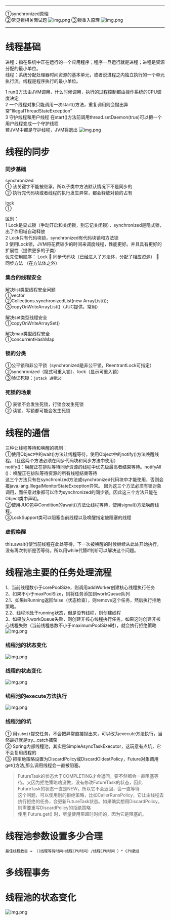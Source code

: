 ---------------------------------

①synchronized原理  
②常见锁相关面试题
![img.png](images/锁相关问题.png)
③锁重入原理
![img.png](images/synchronized锁重入原理.png)

---------------------------------

# 线程基础
进程：指在系统中正在运行的一个应用程序；程序一旦运行就是进程；进程是资源分配的最小单位。  
线程：系统分配处理器时间资源的基本单元，或者说进程之内独立执行的一个单元执行流。线程是程序执行的最小单位。

1 run()方法由JVM调用，什么时候调用，执行的过程控制都由操作系统的CPU调度决定  
2 一个线程对象只能调用一次start()方法，重复调用则会抛出异常"IllegalThreadStateException"  
3 守护线程和用户线程
在start()方法前调用thread.setDaemon(true)可以把一个用户线程变成一个守护线程  
若JVM中都是守护线程，JVM将退出
![img.png](images/线程的生命周期.png)

# 线程的同步
### 同步基础
synchronized  
① 该关键字不能被继承，所以子类中方法默认情况下不是同步的  
② 执行完代码块或者线程的执行发生异常，都会释放对锁的占有  

lock  
①  

区别：  
1 Lock是显式锁（手动开启和关闭锁，别忘记关闭锁），synchronized是隐式锁，出了作用域自动释放  
2 Lock只有代码块锁，synchronized有代码块锁和方法锁  
3 使用Lock锁，JVM将花费较少的时间来调度线程，性能更好。并且具有更好的扩展性（提供更多的子类）  
  优先使用顺序： Lock  同步代码块（已经进入了方法体，分配了相应资源）  同步方法 （在方法体之外）

### 集合的线程安全
解决list类型线程安全问题  
①vector  
②Collections.synchronizedList(new ArrayList());  
③copyOnWriteArrayList()（JUC提供，常用）

解决set类型线程安全  
①copyOnWriteArraySet()  

解决map类型线程安全  
①concurrentHashMap  

### 锁的分类
①公平锁和非公平锁（synchronized是非公平锁，ReentrantLock可指定）  
②synchronized（隐式可重入锁）、lock（显示可重入锁）  
③验证死锁：```jstack 进程id```

### 死锁的场景
① 表锁不会发生死锁，行锁会发生死锁  
② 读锁、写锁都可能会发生死锁  


# 线程的通信
三种让线程等待和唤醒的机制：  
①使用Object中的wait()方法让线程等待，使用Object中的notify()方法唤醒线程。（且这两个方法必须在同步代码块和同步方法中使用）  
notify()：唤醒正在排队等待同步资源的线程中优先级最高者结束等待。notifyAll ()：唤醒正在排队等待资源的所有线程结束等待  
这三个方法只有在synchronized方法或synchronized代码块中才能使用，否则会报java.lang.IllegalMonitorStateException异常。
因为这三个方法必须有锁对象调用，而任意对象都可以作为synchronized的同步锁，因此这三个方法只能在Object类中声明。  
②使用JUC包中Condition的await()方法让线程等待，使用signal()方法唤醒线程。  
③LockSupport类可以阻塞当前线程以及唤醒指定被阻塞的线程  

### 虚假唤醒
this.await()使当前线程在此处等待，下一次被唤醒的时候继续从此处开始执行，没有再次判断是否等待。所以用while代替if判断可以解决这个问题。  

# 线程池主要的任务处理流程
1、当前线程数小于corePoolSize，则调用addWorker创建核心线程执行任务  
2、如果不小于maxPoolSize，则将任务添加到workQueue队列  
2.1、如果isRunning返回false（状态检查），则remove这个任务，然后执行拒绝策略。  
2.2、线程池处于running状态，但是没有线程，则创建线程  
3、如果放入workQueue失败，则创建非核心线程执行任务，如果这时创建非核心线程失败（当前线程总数不小于maximumPoolSize时），就会执行拒绝策略  
![img.png](images/线程池的执行流程.png)

### 线程池的状态变化
![img.png](images/线程池的状态变化.png)

### 线程的状态变化
![img.png](images/线程的状态变化.png)

### 线程池的execute方法执行
![img.png](images/execute()的执行.png)

### 线程池的坑
① 用```submit```提交任务，不会把异常直接抛出来，可以改为execute方法执行，当然最好就是try...catch捕获  
② Spring内部线程池，其实是SimpleAsyncTaskExecutor，这玩意有点坑，它不会复用线程的  
③ 把拒绝策略设置为DiscardPolicy或DiscardOldestPolicy，Future对象调用get()方法,那么调用线程会一直被阻塞。  
> FutureTask的状态大于COMPLETING才会返回，要不然都会一直阻塞等待。又因为拒绝策略啥没做，没有修改FutureTask的状态，因此FutureTask的状态一直是NEW，所以它不会返回，会一直等待  
> 这个问题，可以使用别的拒绝策略，比如CallerRunsPolicy，它让主线程去执行拒绝的任务，会更新FutureTask状态。如果确实想用DiscardPolicy，则需要重写DiscardPolicy的拒绝策略  
> 使用 Future.get() 时，尽量使用带超时时间的，因为它是阻塞的。

# 线程池参数设置多少合理
```
最佳线程数目 = （（线程等待时间+线程CPU时间）/线程CPU时间 ）* CPU数目
```

# 多线程事务

# 线程池的状态变化
![img.png](images/线程池的状态.png)